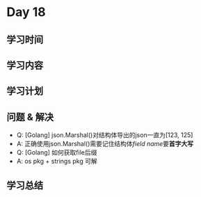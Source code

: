 # Day 18
## 学习时间
## 学习内容
## 学习计划
## 问题 & 解决
- Q: [Golang] json.Marshal()对结构体导出的json一直为[123, 125]
- A: 正确使用json.Marshal()需要记住结构体*field name*要**首字大写**
- Q: [Golang] 如何获取file后缀
- A: os pkg + strings pkg 可解
## 学习总结